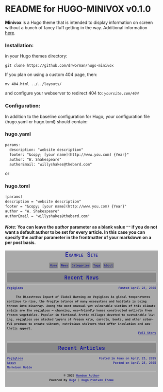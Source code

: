 # README for HUGO-MINIVOX v0.1.0
                                                                                                          
**Minivox** is a Hugo theme that is intended to display information on screen without a bunch of fancy fluff getting in the way. Additional information [here](http://hugo-minivox.worman.com/about).

### Installation:

in your Hugo themes directory:
```
git clone https://github.com/drworman/hugo-minivox
```
If you plan on using a custom 404 page, then:
```
mv 404.html ../../layouts/
```
and configure your webserver to redirect 404 to: *`yoursite.com/404`*

### Configuration:

In addition to the baseline configuration for Hugo, your configuration file (hugo.yaml or hugo.toml) should contain:

### hugo.yaml
```
params:
  description: "website description"
  footer: "&copy; [your name](http://www.you.com) {Year}"
  author: "W. Shakespeare"
  authorEmail: "willyshakes@thebard.com"

```
or

### hugo.toml
```
[params]
description = "website description"
footer = "&copy; [your name](http://www.you.com) {Year}"
author = "W. Shakespeare"
authorEmail = "willyshakes@thebard.com"
```
#### *Note:* You can leave the *author* parameter as a blank value `""` if you do not want a default author to be set for every article. In this case you can specify the author parameter in the frontmatter of your markdown on a per post basis.

[![Screenshot](https://github.com/drworman/hugo-minivox/raw/main/static/images/screenshot.png)](http://hugo-minivox.worman.com)
